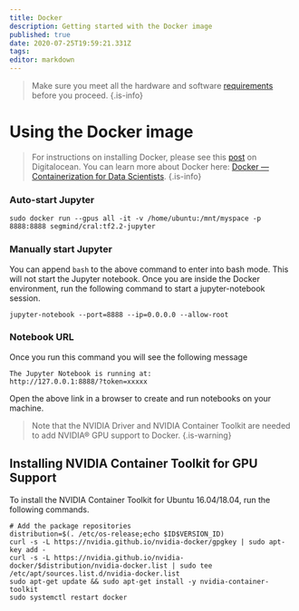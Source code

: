 ```yaml
---
title: Docker
description: Getting started with the Docker image
published: true
date: 2020-07-25T19:59:21.331Z
tags: 
editor: markdown
---
```


> Make sure you meet all the hardware and software [requirements](/install/requirements) before you proceed.
{.is-info}
# Using the Docker image

>For instructions on installing Docker, please see this [post](https://www.digitalocean.com/community/tutorials/how-to-install-and-use-docker-on-ubuntu-18-04) on Digitalocean. You can learn more about Docker here: [Docker — Containerization for Data Scientists](https://medium.com/towards-artificial-intelligence/docker-container-and-data-scientist-bae208ce8268).
{.is-info}

### Auto-start Jupyter
```
sudo docker run --gpus all -it -v /home/ubuntu:/mnt/myspace -p 8888:8888 segmind/cral:tf2.2-jupyter
```

### Manually start Jupyter
You can append `bash` to the above command to enter into bash mode. This will not start the Jupyter notebook.
Once you are inside the Docker environment, run the following command to start a jupyter-notebook session.
```
jupyter-notebook --port=8888 --ip=0.0.0.0 --allow-root
```

### Notebook URL
Once you run this command you will see the following message
```
The Jupyter Notebook is running at:
http://127.0.0.1:8888/?token=xxxxx
```
Open the above link in a browser to create and run notebooks on your machine.

> Note that the NVIDIA Driver and NVIDIA Container Toolkit are needed to add NVIDIA® GPU support to Docker.
{.is-warning}
## Installing NVIDIA Container Toolkit for GPU Support
To install the NVIDIA Container Toolkit for Ubuntu 16.04/18.04, run the following commands.

```
# Add the package repositories
distribution=$(. /etc/os-release;echo $ID$VERSION_ID)
curl -s -L https://nvidia.github.io/nvidia-docker/gpgkey | sudo apt-key add -
curl -s -L https://nvidia.github.io/nvidia-docker/$distribution/nvidia-docker.list | sudo tee /etc/apt/sources.list.d/nvidia-docker.list
sudo apt-get update && sudo apt-get install -y nvidia-container-toolkit
sudo systemctl restart docker
```